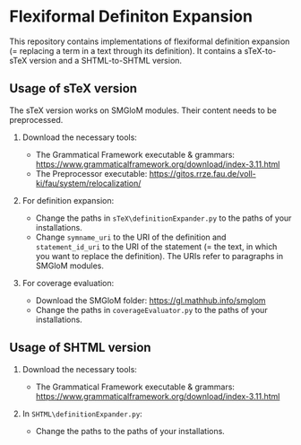 # Flexiformal Definiton Expansion

This repository contains implementations of flexiformal definition expansion (= replacing a term in a text through its definition).
It contains a sTeX-to-sTeX version and a SHTML-to-SHTML version.



## Usage of sTeX version

The sTeX version works on SMGloM modules. Their content needs to be preprocessed.

1. Download the necessary tools: 

   + The Grammatical Framework executable & grammars: https://www.grammaticalframework.org/download/index-3.11.html
    
   * The Preprocessor executable: https://gitos.rrze.fau.de/voll-ki/fau/system/relocalization/


2. For definition expansion:

   + Change the paths in `sTeX\definitionExpander.py` to the paths of your installations.
   
   * Change `symname_uri` to the URI of the definition and `statement_id_uri` to the URI of the statement (= the text, in which you want to replace the definition). The URIs refer to paragraphs in SMGloM modules.


3. For coverage evaluation:

   + Download the SMGloM folder: https://gl.mathhub.info/smglom

   * Change the paths in `coverageEvaluator.py` to the paths of your installations.



## Usage of SHTML version

1. Download the necessary tools: 

   + The Grammatical Framework executable & grammars: https://www.grammaticalframework.org/download/index-3.11.html

2. In `SHTML\definitionExpander.py`:

   + Change the paths to the paths of your installations.
